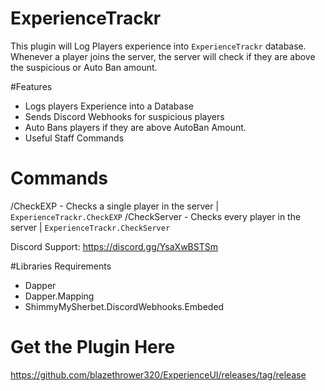 # ExperienceTrackr

This plugin will Log Players experience into ``ExperienceTrackr`` database. Whenever a player joins the server, the server will check if they are above the suspicious or Auto Ban amount. 

#Features
- Logs players Experience into a Database
- Sends Discord Webhooks for suspicious players
- Auto Bans players if they are above AutoBan Amount.
- Useful Staff Commands

# Commands
/CheckEXP <Target> - Checks a single player in the server | ``ExperienceTrackr.CheckEXP``
/CheckServer - Checks every player in the server | ``ExperienceTrackr.CheckServer``

Discord Support: https://discord.gg/YsaXwBSTSm

#Libraries Requirements
- Dapper
- Dapper.Mapping
- ShimmyMySherbet.DiscordWebhooks.Embeded

# Get the Plugin Here
https://github.com/blazethrower320/ExperienceUI/releases/tag/release

